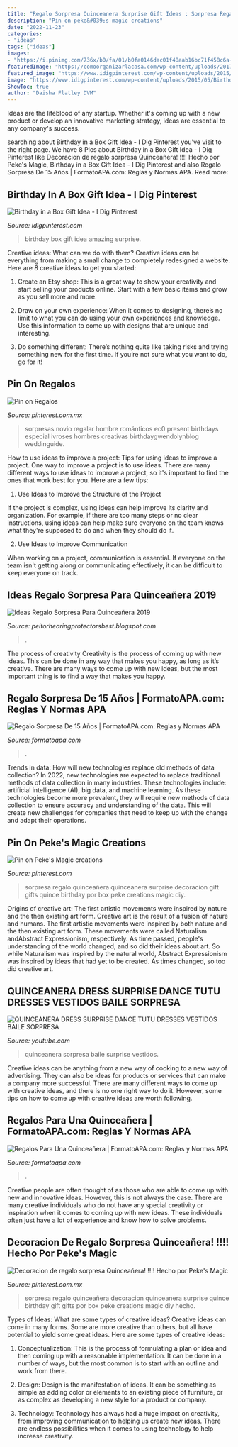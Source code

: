 ```yaml
---
title: "Regalo Sorpresa Quinceanera Surprise Gift Ideas : Sorpresa Regalo Quinceañera Quinceanera Surprise Decoracion Gift Gifts Quince Birthday Por Box Peke Creations Magic Diy"
description: "Pin on peke&#039;s magic creations"
date: "2022-11-23"
categories:
- "ideas"
tags: ["ideas"]
images:
- "https://i.pinimg.com/736x/b0/fa/01/b0fa0146dac01f48aab16bc71f458c6a--surprise-gifts-sister-gifts.jpg"
featuredImage: "https://comoorganizarlacasa.com/wp-content/uploads/2017/10/imagenes-de-regalo-sorpresa-para-quinceaneras-11.jpg"
featured_image: "https://www.idigpinterest.com/wp-content/uploads/2015/05/Birthday-in-a-Box-Gift-Idea3-701x1024.jpg"
image: "https://www.idigpinterest.com/wp-content/uploads/2015/05/Birthday-in-a-Box-Gift-Idea3-701x1024.jpg"
ShowToc: true
author: "Daisha Flatley DVM"
---
```



Ideas are the lifeblood of any startup. Whether it's coming up with a new product or develop an innovative marketing strategy, ideas are essential to any company's success.

	

		
searching about Birthday in a Box Gift Idea - I Dig Pinterest you've visit to the right page. We have 8 Pics about Birthday in a Box Gift Idea - I Dig Pinterest like Decoracion de regalo sorpresa Quinceañera! !!!! Hecho por Peke&#039;s Magic, Birthday in a Box Gift Idea - I Dig Pinterest and also Regalo Sorpresa De 15 Años | FormatoAPA.com: Reglas y Normas APA. Read more:
		
    
## Birthday In A Box Gift Idea - I Dig Pinterest

<img loading=lazy src="https://www.idigpinterest.com/wp-content/uploads/2015/05/Birthday-in-a-Box-Gift-Idea3-701x1024.jpg" onerror="this.onerror=null;this.src='https://tse1.mm.bing.net/th?id=OIP._cMviw4nVKH4vwnjc5KMrAHaK0&amp;pid=15.1';" alt="Birthday in a Box Gift Idea - I Dig Pinterest">

_Source: idigpinterest.com_

>birthday box gift idea amazing surprise. 

	

Creative ideas: What can we do with them?
Creative ideas can be everything from making a small change to completely redesigned a website. Here are 8 creative ideas to get you started:
1. Create an Etsy shop: This is a great way to show your creativity and start selling your products online. Start with a few basic items and grow as you sell more and more.

2. Draw on your own experience: When it comes to designing, there’s no limit to what you can do using your own experiences and knowledge. Use this information to come up with designs that are unique and interesting.

3. Do something different: There’s nothing quite like taking risks and trying something new for the first time. If you’re not sure what you want to do, go for it!

    
## Pin On Regalos

<img loading=lazy src="https://i.pinimg.com/originals/9a/71/3b/9a713bfa026d02a006fd23765f178e8d.jpg" onerror="this.onerror=null;this.src='https://tse4.mm.bing.net/th?id=OIP.ORHnZMqSrKVGiw5rSi0-7wHaFj&amp;pid=15.1';" alt="Pin on Regalos">

_Source: pinterest.com.mx_

>sorpresas novio regalar hombre románticos ec0 present birthdays especial ivroses hombres creativas birthdaygwendolynblog weddinguide. 

	

How to use ideas to improve a project: Tips for using ideas to improve a project.
One way to improve a project is to use ideas. There are many different ways to use ideas to improve a project, so it's important to find the ones that work best for you. Here are a few tips:
1. Use Ideas to Improve the Structure of the Project

If the project is complex, using ideas can help improve its clarity and organization. For example, if there are too many steps or no clear instructions, using ideas can help make sure everyone on the team knows what they're supposed to do and when they should do it.

2. Use Ideas to Improve Communication

When working on a project, communication is essential. If everyone on the team isn't getting along or communicating effectively, it can be difficult to keep everyone on track.

    
## Ideas Regalo Sorpresa Para Quinceañera 2019

<img loading=lazy src="https://comoorganizarlacasa.com/wp-content/uploads/2017/10/imagenes-de-regalo-sorpresa-para-quinceaneras-11.jpg" onerror="this.onerror=null;this.src='https://tse4.mm.bing.net/th?id=OIP.Qlh_7ymPfFAPtizm2tGSGwHaJ4&amp;pid=15.1';" alt="Ideas Regalo Sorpresa Para Quinceañera 2019">

_Source: peltorhearingprotectorsbest.blogspot.com_

>. 

	

The process of creativity
Creativity is the process of coming up with new ideas. This can be done in any way that makes you happy, as long as it’s creative. There are many ways to come up with new ideas, but the most important thing is to find a way that makes you happy.

    
## Regalo Sorpresa De 15 Años | FormatoAPA.com: Reglas Y Normas APA

<img loading=lazy src="https://i.pinimg.com/originals/5f/38/67/5f38671939eec9223237dbd64b8de09a.jpg" onerror="this.onerror=null;this.src='https://tse4.mm.bing.net/th?id=OIP.scBW_HfNAnwKLc89HWo5XAHaJ4&amp;pid=15.1';" alt="Regalo Sorpresa De 15 Años | FormatoAPA.com: Reglas y Normas APA">

_Source: formatoapa.com_

>. 

	

Trends in data: How will new technologies replace old methods of data collection?
In 2022, new technologies are expected to replace traditional methods of data collection in many industries. These technologies include: artificial intelligence (AI), big data, and machine learning. As these technologies become more prevalent, they will require new methods of data collection to ensure accuracy and understanding of the data. This will create new challenges for companies that need to keep up with the change and adapt their operations.

    
## Pin On Peke&#039;s Magic Creations

<img loading=lazy src="https://i.pinimg.com/736x/b0/fa/01/b0fa0146dac01f48aab16bc71f458c6a--surprise-gifts-sister-gifts.jpg" onerror="this.onerror=null;this.src='https://tse2.mm.bing.net/th?id=OIP.7-keETrKH_4IuxIoJwVKpwHaNJ&amp;pid=15.1';" alt="Pin on Peke&#039;s Magic creations">

_Source: pinterest.com_

>sorpresa regalo quinceañera quinceanera surprise decoracion gift gifts quince birthday por box peke creations magic diy. 

	

Origins of creative art: The first artistic movements were inspired by nature and the then existing art form.
Creative art is the result of a fusion of nature and humans. The first artistic movements were inspired by both nature and the then existing art form. These movements were called Naturalism andAbstract Expressionism, respectively. As time passed, people's understanding of the world changed, and so did their ideas about art. So while Naturalism was inspired by the natural world, Abstract Expressionism was inspired by ideas that had yet to be created. As times changed, so too did creative art.

    
## QUINCEANERA DRESS SURPRISE DANCE TUTU DRESSES VESTIDOS BAILE SORPRESA

<img loading=lazy src="https://i.ytimg.com/vi/VUKlk3TOYV0/maxresdefault.jpg" onerror="this.onerror=null;this.src='https://tse3.mm.bing.net/th?id=OIP.6DtKqyyWnSVk8MgWsmUmWgHaEK&amp;pid=15.1';" alt="QUINCEANERA DRESS SURPRISE DANCE TUTU DRESSES VESTIDOS BAILE SORPRESA">

_Source: youtube.com_

>quinceanera sorpresa baile surprise vestidos. 

	

Creative ideas can be anything from a new way of cooking to a new way of advertising. They can also be ideas for products or services that can make a company more successful. There are many different ways to come up with creative ideas, and there is no one right way to do it. However, some tips on how to come up with creative ideas are worth following.

    
## Regalos Para Una Quinceañera | FormatoAPA.com: Reglas Y Normas APA

<img loading=lazy src="https://i.pinimg.com/originals/30/12/2e/30122eaaadf237b3e07af0fc6bc3d2f9.jpg" onerror="this.onerror=null;this.src='https://tse3.mm.bing.net/th?id=OIP.PQ-_0FGx3DsLAn0Wpi-q_AHaQo&amp;pid=15.1';" alt="Regalos Para Una Quinceañera | FormatoAPA.com: Reglas y Normas APA">

_Source: formatoapa.com_

>. 

	

Creative people are often thought of as those who are able to come up with new and innovative ideas. However, this is not always the case. There are many creative individuals who do not have any special creativity or inspiration when it comes to coming up with new ideas. These individuals often just have a lot of experience and know how to solve problems.

    
## Decoracion De Regalo Sorpresa Quinceañera! !!!! Hecho Por Peke&#039;s Magic

<img loading=lazy src="https://i.pinimg.com/originals/b0/fa/01/b0fa0146dac01f48aab16bc71f458c6a.jpg" onerror="this.onerror=null;this.src='https://tse1.mm.bing.net/th?id=OIP.dcjoIYF7qxmX_1eZuifTIAAAAA&amp;pid=15.1';" alt="Decoracion de regalo sorpresa Quinceañera! !!!! Hecho por Peke&#039;s Magic">

_Source: pinterest.com.mx_

>sorpresa regalo quinceañera decoracion quinceanera surprise quince birthday gift gifts por box peke creations magic diy hecho. 

	

Types of Ideas: What are some types of creative ideas?
Creative ideas can come in many forms. Some are more creative than others, but all have potential to yield some great ideas. Here are some types of creative ideas:
1. Conceptualization: This is the process of formulating a plan or idea and then coming up with a reasonable implementation. It can be done in a number of ways, but the most common is to start with an outline and work from there.

2. Design: Design is the manifestation of ideas. It can be something as simple as adding color or elements to an existing piece of furniture, or as complex as developing a new style for a product or company.

3. Technology: Technology has always had a huge impact on creativity, from improving communication to helping us create new ideas. There are endless possibilities when it comes to using technology to help increase creativity.



